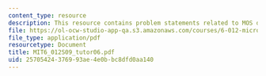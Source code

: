 ```yaml
---
content_type: resource
description: This resource contains problem statements related to MOS device data.
file: https://ol-ocw-studio-app-qa.s3.amazonaws.com/courses/6-012-microelectronic-devices-and-circuits-spring-2009/25705424376993ae4e0bbc8dfd0aa140_MIT6_012S09_tutor06.pdf
file_type: application/pdf
resourcetype: Document
title: MIT6_012S09_tutor06.pdf
uid: 25705424-3769-93ae-4e0b-bc8dfd0aa140
---
```

